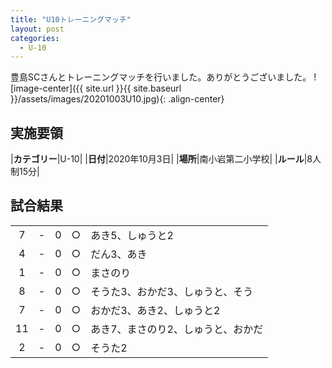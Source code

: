 ```yaml
---
title: "U10トレーニングマッチ"
layout: post
categories:
  - U-10
---
```


豊島SCさんとトレーニングマッチを行いました。ありがとうございました。
![image-center]({{ site.url }}{{ site.baseurl }}/assets/images/20201003U10.jpg){: .align-center}

## 実施要領

|**カテゴリー**|U-10|
|**日付**|2020年10月3日|
|**場所**|南小岩第二小学校|
|**ルール**|8人制15分|

## 試合結果

|    |   |    |         |    |
|:--:|:-:|:--:|:--:|:--------|
|    7| - |   0|○|あき5、しゅうと2|
|    4| - |   0|○|だん3、あき|
|    1| - |   0|○|まさのり|
|    8| - |   0|○|そうた3、おかだ3、しゅうと、そう|
|    7| - |   0|○|おかだ3、あき2、しゅうと2|
|   11| - |   0|○|あき7、まさのり2、しゅうと、おかだ|
|    2| - |   0|○|そうた2|
